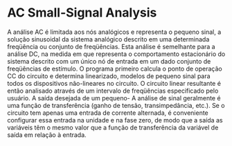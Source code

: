 # AC Small-Signal Analysis

A análise AC é limitada aos nós analógicos e representa o
pequeno sinal, a solução sinusoidal da sistema analógico
descrito em uma determinada freqüência ou conjunto de
freqüências. Esta análise é semelhante para a análise DC, na
medida em que representa o comportamento estacionário do sistema
descrito com um único nó de entrada em um dado conjunto de
freqüências de estímulo.  O programa primeiro calcula o ponto de
operação CC do circuito e determina linearizado, modelos de
pequeno sinal para todos os dispositivos não-lineares no
circuito. O circuito linear resultante é então analisado através
de um intervalo de freqüências especificado pelo usuário. A
saída desejada de um pequeno- A análise de sinal geralmente é
uma função de transferência (ganho de tensão, transimpedância,
etc.). Se o circuito tem apenas uma entrada de corrente
alternada, é conveniente configurar essa entrada na unidade e na
fase zero, de modo que a saída as variáveis têm o mesmo valor
que a função de transferência da variável de saída em relação à
entrada.


